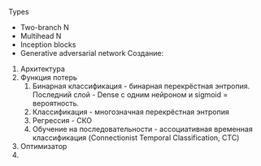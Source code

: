 Types
* Two-branch N
* Multihead N
* Inception blocks
* Generative adversarial network
Создание:
1. Архитектура
2. Функция потерь
	1. Бинарная классификация - бинарная перекрёстная энтропия. Последний слой - Dense с одним нейроном и sigmoid = вероятность.
	2. Классификация - многозначная перекрёстная энтропия
	3. Регрессия - СКО
	4. Обучение на последовательности - ассоциативная временная классификация (Connectionist Temporal Classification, CTC)
3. Оптимизатор
4. 